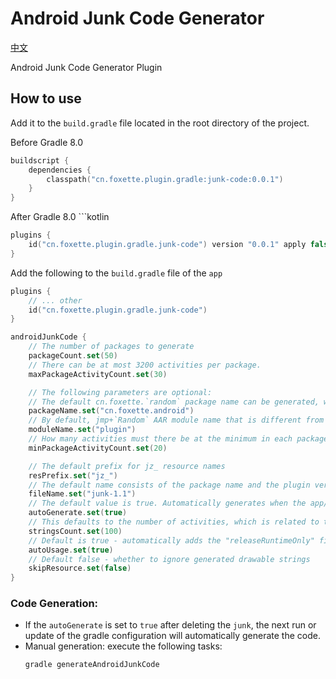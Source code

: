 # Android Junk Code Generator



[中文](README_zh-CN.md)


Android Junk Code Generator Plugin

## How to use

Add it to the `build.gradle` file located in the root directory of the project.

Before Gradle 8.0 
```kotlin
buildscript {
    dependencies {
        classpath("cn.foxette.plugin.gradle:junk-code:0.0.1")
    }
}
```


After Gradle 8.0 ```kotlin
```kotlin
plugins {
    id("cn.foxette.plugin.gradle.junk-code") version "0.0.1" apply false
}
```


Add the following to the `build.gradle` file of the `app`

```kotlin
plugins {
    // ... other 
    id("cn.foxette.plugin.gradle.junk-code")
}

androidJunkCode {
    // The number of packages to generate
    packageCount.set(50)
    // There can be at most 3200 activities per package.
    maxPackageActivityCount.set(30)

    // The following parameters are optional:
    // The default cn.foxette.`random` package name can be generated, which can be consistent with the project package name
    packageName.set("cn.foxette.android")
    // By default, jmp+`Random` AAR module name that is different from the current module name
    moduleName.set("plugin")
    // How many activities must there be at the minimum in each package
    minPackageActivityCount.set(20)

    // The default prefix for jz_ resource names
    resPrefix.set("jz_")
    // The default name consists of the package name and the plugin version number. Custom AAR name
    fileName.set("junk-1.1")
    // The default value is true. Automatically generates when the app/junk directory is empty.
    autoGenerate.set(true)
    // This defaults to the number of activities, which is related to the number of strings generated in the `strings.xml` file.
    stringsCount.set(100)
    // Default is true - automatically adds the "releaseRuntimeOnly" fileTree(dir: "junk", include: ["*.aar"]) way to import aar files, if you don't need it, you can set it to false
    autoUsage.set(true)
    // Default false - whether to ignore generated drawable strings
    skipResource.set(false)
}
```

### Code Generation:
* If the `autoGenerate` is set to `true` after deleting the `junk`, the next run or update of the gradle configuration will automatically generate the code.
* Manual generation: execute the following tasks:
    ```shell
    gradle generateAndroidJunkCode
    ```